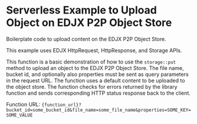 <!--
title: .'Upload content on a particular bucket on EDJX P2P Object Store'
description: 'Boilerplate code to upload content on EDJX P2P Object Store'
platform: EDJX
language: Rust
-->

# Serverless Example to Upload Object on EDJX P2P Object Store

Boilerplate code to upload content on the EDJX P2P Object Store.

This example uses EDJX HttpRequest, HttpResponse, and Storage APIs.

This function is a basic demonstration of how to use the `storage::put` method to upload an object to the EDJX P2P Object Store. The file name, bucket id, and optionally also properties must be sent as query parameters in the request URL. The function uses a default content to be uploaded to the object store. The function checks for errors returned by the library function and sends corresponding HTTP status response back to the client.

Function URL: `{function_url}?bucket_id=some_bucket_id&file_name=some_file_name&properties=SOME_KEY=SOME_VALUE`

